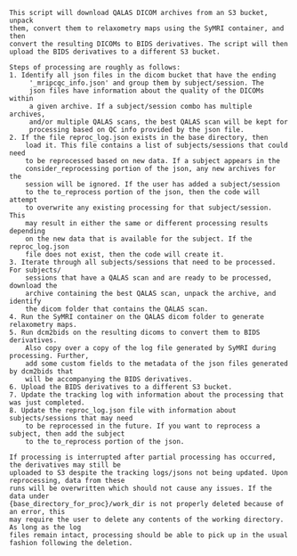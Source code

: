     This script will download QALAS DICOM archives from an S3 bucket, unpack
    them, convert them to relaxometry maps using the SyMRI container, and then
    convert the resulting DICOMs to BIDS derivatives. The script will then
    upload the BIDS derivatives to a different S3 bucket.

    Steps of processing are roughly as follows:
    1. Identify all json files in the dicom bucket that have the ending
         '_mripcqc_info.json' and group them by subject/session. The
         json files have information about the quality of the DICOMs within
         a given archive. If a subject/session combo has multiple archives,
         and/or multiple QALAS scans, the best QALAS scan will be kept for
         processing based on QC info provided by the json file.
    2. If the file reproc_log.json exists in the base directory, then
        load it. This file contains a list of subjects/sessions that could need
        to be reprocessed based on new data. If a subject appears in the
        consider_reprocessing portion of the json, any new archives for the
        session will be ignored. If the user has added a subject/session
        to the to_reprocess portion of the json, then the code will attempt
        to overwrite any existing processing for that subject/session. This
        may result in either the same or different processing results depending
        on the new data that is available for the subject. If the reproc_log.json
        file does not exist, then the code will create it.
    3. Iterate through all subjects/sessions that need to be processed. For subjects/
        sessions that have a QALAS scan and are ready to be processed, download the
        archive containing the best QALAS scan, unpack the archive, and identify
        the dicom folder that contains the QALAS scan.
    4. Run the SyMRI container on the QALAS dicom folder to generate relaxometry maps.
    5. Run dcm2bids on the resulting dicoms to convert them to BIDS derivatives.
        Also copy over a copy of the log file generated by SyMRI during processing. Further,
        add some custom fields to the metadata of the json files generated by dcm2bids that
        will be accompanying the BIDS derivatives.
    6. Upload the BIDS derivatives to a different S3 bucket.
    7. Update the tracking log with information about the processing that was just completed.
    8. Update the reproc_log.json file with information about subjects/sessions that may need
        to be reprocessed in the future. If you want to reprocess a subject, then add the subject
        to the to_reprocess portion of the json.

    If processing is interrupted after partial processing has occurred, the derivatives may still be
    uploaded to S3 despite the tracking logs/jsons not being updated. Upon reprocessing, data from these
    runs will be overwritten which should not cause any issues. If the data under
    {base_directory_for_proc}/work_dir is not properly deleted because of an error, this
    may require the user to delete any contents of the working directory. As long as the log
    files remain intact, processing should be able to pick up in the usual fashion following the deletion.